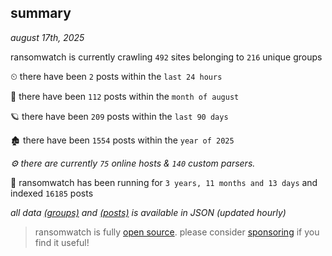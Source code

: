
## summary
_august 17th, 2025_

ransomwatch is currently crawling `492` sites belonging to `216` unique groups

⏲ there have been `2` posts within the `last 24 hours`

🦈 there have been `112` posts within the `month of august`

🪐 there have been `209` posts within the `last 90 days`

🏚 there have been `1554` posts within the `year of 2025`

_⚙️ there are currently `75` online hosts & `140` custom parsers._

🦕 ransomwatch has been running for `3 years, 11 months and 13 days` and indexed `16185` posts

_all data  [(groups)](http://ransomwhat.telemetry.ltd/groups) and [(posts)](http://ransomwhat.telemetry.ltd/posts) is available in JSON (updated hourly)_

> ransomwatch is fully [open source](https://github.com/joshhighet/ransomwatch#ransomwatch--). please consider [sponsoring](https://github.com/sponsors/joshhighet) if you find it useful!
